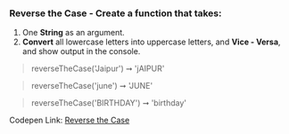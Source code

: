 ### Reverse the Case - Create a function that takes: 

1. One **String** as an argument. 
1. **Convert** all lowercase letters into uppercase letters, and **Vice - Versa**, and show output in the console.

> reverseTheCase('Jaipur') ➞ 'jAIPUR'

> reverseTheCase('june') ➞ 'JUNE'

> reverseTheCase('BIRTHDAY') ➞ 'birthday'

Codepen Link: [Reverse the Case](https://codepen.io/naveencoder/pen/vwoypG?editors=0012)